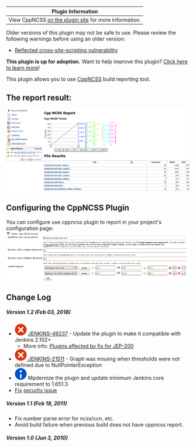 | Plugin Information                                                                          |
|---------------------------------------------------------------------------------------------|
| View CppNCSS [on the plugin site](https://plugins.jenkins.io/cppncss) for more information. |

Older versions of this plugin may not be safe to use. Please review the
following warnings before using an older version:

-   [Reflected cross-site-scripting
    vulnerability](https://jenkins.io/security/advisory/2018-02-26/#SECURITY-712)

**This plugin is up for adoption.** Want to help improve this plugin?
[Click here to learn
more](http://localhost:8085/display/JENKINS/Adopt+a+Plugin "Adopt a Plugin")!

This plugin allows you to use [CppNCSS](http://cppncss.sourceforge.net/)
build reporting tool.

## The report result:

![](docs/images/cppncssreport.png)

## Configuring the CppNCSS Plugin

You can configure use cppncss plugin to report in your project's
configuration page:
![](docs/images/cppncss.png)

## Change Log

##### Version 1.2 (Feb 03, 2018)

-   ![(error)](docs/images/error.svg) [JENKINS-49237](https://issues.jenkins-ci.org/browse/JENKINS-49237) -
    Update the plugin to make it compatible with Jenkins 2.102+
    -   More info: [Plugins affected by fix for
        JEP-200](http://localhost:8085/display/JENKINS/Plugins+affected+by+fix+for+JEP-200)
-   [![(error)](docs/images/error.svg) JENKINS-21511](https://issues.jenkins-ci.org/browse/JENKINS-21511) -
    Graph was missing when thresholds were not defined due to
    NullPointerException
-   ![(info)](docs/images/information.svg) Mpdernize
    the plugin and update minimum Jenkins core requirement to 1.651.3
-   [Fix](https://jenkins.io/security/advisory/2018-02-26/#SECURITY-712)
    [security
    issue](https://jenkins.io/security/advisory/2018-02-26/#SECURITY-712)

##### Version 1.1 (Feb 18, 2011)

-   Fix number parse error for ncss/ccn, etc.
-   Avoid build failure when previous build does not have cppncss
    report.

##### Version 1.0 (Jun 3, 2010)
